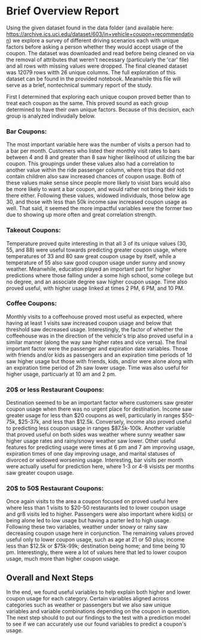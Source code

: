 # Brief Overview Report

Using the given dataset found in the data folder (and available here: https://archive.ics.uci.edu/dataset/603/in+vehicle+coupon+recommendation) we explore a survey of different driving scenarios each with unique factors before asking a person whether they would accept usage of the coupon. The dataset was downloaded and read before being cleaned on via the removal of attributes that weren't necessary (particularly the 'car' file) and all rows with missing values were dropped. The final cleaned dataset was 12079 rows witth 26 unique columns. The full exploration of this dataset can be found in the provided notebook. Meanwhile this file will serve as a brief, nontechnical summary report of the study.

First I determined that exploring each unique coupon proved better than to treat each coupon as the same. This proved sound as each group determined to have their own unique factors. Because of this decision, each group is analyzed indivudally below.

### Bar Coupons:

The most important variable here was the number of visits a person had to a bar per month. Customers who listed their monthly visit rates to bars between 4 and 8 and greater than 8 saw higher likelihood of utilizing the bar coupon. This groupings under these values also had a correlation to another value within the ride passenger column, where trips that did not contain children also saw increased chances of coupon usage. Both of these values make sense since people more likely to visist bars would also be more likely to want a bar coupon, and would rather not bring their kids to there either. Following these values, widowed individuals, those below age 30, and those with less than 50k income saw increased coupon usage as well. That said, it seemed the more impactful variables were the former two due to showing up more often and great correlation strength.

### Takeout Coupons:

Temperature proved quite interesting in that all 3 of its unique values (30, 55, and 88) were useful towards predicting greater coupon usage, where temperatures of 33 and 80 saw great coupon usage by itself, while a temperature of 55 also saw good coupon usage under sunny and snowy weather. Meanwhile, education played an important part for higher predictions where those falling under a some high school, some college but no degree, and an associate degree saw higher coupon usage. Time also proved useful, with higher usage linked at times 2 PM, 6 PM, and 10 PM.

### Coffee Coupons:

Monthly visits to a coffeehouse proved most useful as expected, where having at least 1 visits saw increased coupon usage and below that threshold saw decreased usage. Interestingly, the factor of whether the coffeehouse was in the direction of the vehicle's trip also proved useful in a similar manner (along the way saw higher rates and vice versa). The final important factor were the passenger and expiration date variables. Those with friends and/or kids as passengers and an expiration time periods of 1d saw higher usage but those with friends, kids, and/or were alone along with an expiration time period of 2h saw lower usage. Time was also useful for higher usage, particuarly at 10 am and 2 pm.

### 20$ or less Restaurant Coupons:

Destination seemed to be an important factor where customers saw greater coupon usage when there was no urgent place for destination. Income saw greater usage for less than $20 coupons as well, particularly in ranges $50-75k, $25-37k, and less than $12.5k. Conversely, income also proved useful to predicting less coupon usage in ranges $87.5k-100k. Another variable that proved useful on both sides was weather where sunny weather saw higher usage rates and rainy/snowy weather saw lower. Other useful features for predicting usage were times at 6 pm and 7 am improving usage, expiration times of one day improving usage, and marital statuses of divorced or widowed worsening usage. Interesting, bar visits per month were actually useful for prediction here, where 1-3 or 4-8 visists per months saw greater coupon usage.

### 20$ to 50$ Restaurant Coupons:

Once again visits to the area a coupon focused on proved useful here where less than 1 visits to $20-50 restaurants led to lower coupon usage and gr8 visits led to higher. Passengers were also important where kid(s) or being alone led to low usage but having a parter led to high usage. Following these two variables, weather under snowy or rainy saw decreasing coupon usage here in conjunction. The remaining values proved useful only to lower coupon usage, such as age at 21 or 50 plus; income less than $12.5k or $75k-99k; destination being home; and time being 10 pm. Interestingly, there were a lot of values here that led to lower coupon usage, much more than higher coupon usage.

## Overall and Next Steps

In the end, we found useful variables to help explain both higher and lower coupon usage for each category. Certain variables aligned across categories such as weather or passengers but we also saw unique variables and variable combinations depending on the coupon in question. The next step should to put our findings to the test with a prediction model to see if we can accurately use our found variables to predict a coupon's usage.
